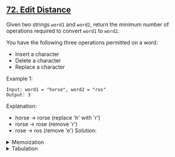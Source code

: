 ## [72. Edit Distance](https://leetcode.com/problems/edit-distance/description/)

Given two strings `word1` and `word2`, return the minimum number of operations required to convert `word1` to `word2`.

You have the following three operations permitted on a word:

- Insert a character
- Delete a character
- Replace a character
 
Example 1:
```
Input: word1 = "horse", word2 = "ros"
Output: 3
```
Explanation: 
- horse -> rorse (replace 'h' with 'r')
- rorse -> rose (remove 'r')
- rose -> ros (remove 'e')
Solution:

<details>
<summary>Memoization</summary>
<br>
(i) When the characters match
  
- if(S1[i]==S2[j]), decrement both i and j by 1.
  
(ii) When the characters don’t match

- if(S1[i] != S2[j]) is true,
  - Case 1: Inserting a character: return 1+ f(i,j-1) as i remains there only after insertion and j decrements by 1
  - Case 2: Deleting a character: j remains at its original index and we decrement i by 1, recursively call 1+f(i-1,j).
  - Case 3: Replacing a character:  decrement both i and j by 1. As the number of operations performed is 1, we will return 1+f(i-1,j-1).

```cpp
class Solution {
public:
// MEMOIZATION:
    int solve(string word1, string word2,int i, int j,vector<vector<int>> &dp){
        if(i<0) return j+1;
        if(j<0) return i+1;
        if(dp[i][j] !=-1)return dp[i][j];
        if(word1[i] == word2[j]) return dp[i][j] = solve(word1,word2,i-1,j-1,dp);
        else{
            return 1 + min(solve(word1,word2,i-1,j-1,dp), 
                        min(solve(word1,word2,i-1,j,dp),
                            solve(word1,word2,i,j-1,dp)
                        ));
        }

    }
    int minDistance(string word1, string word2) {
        int n = word1.size(), m = word2.size();
        vector<vector<int>> dp(n,vector<int> (m,-1));
        return solve(word1,word2,n-1,m-1,dp);
    }
};
```
Time Complexity: O(N*M), N*M states therefore at max ‘N*M’ new problems will be solved.

Space Complexity: O(N*M) + O(N+M), recursion stack space(O(N+M)) and a 2D array ( O(N*M)).

</details>

<details>
<summary>Tabulation</summary>
<br>

 ```cpp
int minDistance(string word1, string word2) {
        int n = word1.size(), m = word2.size();
        vector<vector<int>> dp(n+1,vector<int> (m+1,0));
        for(int i=0;i<=n;i++){
            dp[i][0] = i;
        }
        for(int j = 0;j<=m;j++){
            dp[0][j] = j;
        }
        for(int i=1;i<=n;i++){
            for(int j = 1;j<=m ;j++){
                if(word1[i-1] == word2[j-1]) dp[i][j] = dp[i-1][j-1];
                else dp[i][j] = 1 + min(dp[i-1][j-1], min(dp[i-1][j],dp[i][j-1]));
            }
        }
        return dp[n][m];
    }
```
Time Complexity: O(N*M), two nested loops

Space Complexity: O(N*M), array of size ‘N*M’. 
</details>
